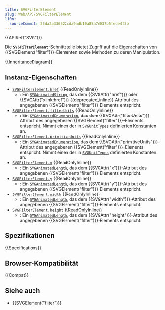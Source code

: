 ```yaml
---
title: SVGFilterElement
slug: Web/API/SVGFilterElement
l10n:
  sourceCommit: 25da2a336322cda9adb10a85a7d037b5fede4f3b
---
```


{{APIRef("SVG")}}

Die **`SVGFilterElement`**-Schnittstelle bietet Zugriff auf die Eigenschaften von {{SVGElement("filter")}}-Elementen sowie Methoden zu deren Manipulation.

{{InheritanceDiagram}}

## Instanz-Eigenschaften

- [`SVGFilterElement.href`](/de/docs/Web/API/SVGFilterElement/href) {{ReadOnlyInline}}
  - : Ein [`SVGAnimatedString`](/de/docs/Web/API/SVGAnimatedString), das dem {{SVGAttr("href")}} oder {{SVGAttr("xlink:href")}} {{deprecated_inline}} Attribut des angegebenen {{SVGElement("filter")}}-Elements entspricht.
- [`SVGFilterElement.filterUnits`](/de/docs/Web/API/SVGFilterElement/filterUnits) {{ReadOnlyInline}}
  - : Ein [`SVGAnimatedEnumeration`](/de/docs/Web/API/SVGAnimatedEnumeration), das dem {{SVGAttr("filterUnits")}}-Attribut des angegebenen {{SVGElement("filter")}}-Elements entspricht. Nimmt einen der in [`SVGUnitTypes`](/de/docs/Web/API/SVGUnitTypes) definierten Konstanten an.
- [`SVGFilterElement.primitiveUnits`](/de/docs/Web/API/SVGFilterElement/primitiveUnits) {{ReadOnlyInline}}
  - : Ein [`SVGAnimatedEnumeration`](/de/docs/Web/API/SVGAnimatedEnumeration), das dem {{SVGAttr("primitiveUnits")}}-Attribut des angegebenen {{SVGElement("filter")}}-Elements entspricht. Nimmt einen der in [`SVGUnitTypes`](/de/docs/Web/API/SVGUnitTypes) definierten Konstanten an.
- [`SVGFilterElement.x`](/de/docs/Web/API/SVGFilterElement/x) {{ReadOnlyInline}}
  - : Ein [`SVGAnimatedLength`](/de/docs/Web/API/SVGAnimatedLength), das dem {{SVGAttr("x")}}-Attribut des angegebenen {{SVGElement("filter")}}-Elements entspricht.
- [`SVGFilterElement.y`](/de/docs/Web/API/SVGFilterElement/y) {{ReadOnlyInline}}
  - : Ein [`SVGAnimatedLength`](/de/docs/Web/API/SVGAnimatedLength), das dem {{SVGAttr("y")}}-Attribut des angegebenen {{SVGElement("filter")}}-Elements entspricht.
- [`SVGFilterElement.width`](/de/docs/Web/API/SVGFilterElement/width) {{ReadOnlyInline}}
  - : Ein [`SVGAnimatedLength`](/de/docs/Web/API/SVGAnimatedLength), das dem {{SVGAttr("width")}}-Attribut des angegebenen {{SVGElement("filter")}}-Elements entspricht.
- [`SVGFilterElement.height`](/de/docs/Web/API/SVGFilterElement/height) {{ReadOnlyInline}}
  - : Ein [`SVGAnimatedLength`](/de/docs/Web/API/SVGAnimatedLength), das dem {{SVGAttr("height")}}-Attribut des angegebenen {{SVGElement("filter")}}-Elements entspricht.

## Spezifikationen

{{Specifications}}

## Browser-Kompatibilität

{{Compat}}

## Siehe auch

- {{SVGElement("filter")}}
